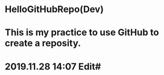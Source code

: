 # HelloGitHubRepo(Dev)
# This is my practice to use GitHub to create a reposity.
# 2019.11.28 14:07 Edit#
